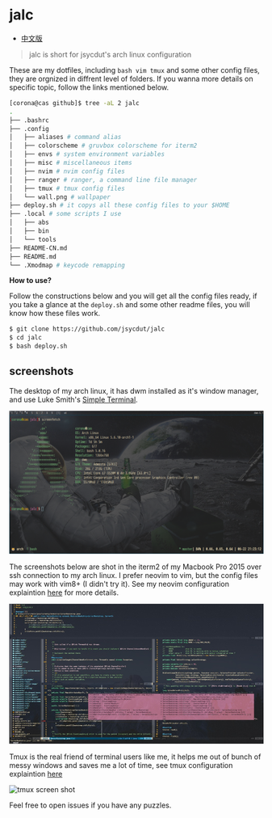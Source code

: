 # jalc

- [中文版](./README-CN.md)

> jalc is short for jsycdut's arch linux configuration

These are my dotfiles, including `bash vim tmux` and some other config files, they are orgnized in diffrent level of folders. If you wanna more details on specific topic, follow the links mentioned below.

```bash
[corona@cas github]$ tree -aL 2 jalc
.
├── .bashrc
├── .config
│   ├── aliases # command alias
│   ├── colorscheme # gruvbox colorscheme for iterm2
│   ├── envs # system environment variables
│   ├── misc # miscellaneous items
│   ├── nvim # nvim config files
│   ├── ranger # ranger, a command line file manager
│   ├── tmux # tmux config files
│   └── wall.png # wallpaper
├── deploy.sh # it copys all these config files to your $HOME
├── .local # some scripts I use
│   ├── abs
│   ├── bin
│   └── tools
├── README-CN.md
├── README.md
└── .Xmodmap # keycode remapping
```

**How to use?**

Follow the constructions below and you will get all the config files ready, if you take a glance at the `deploy.sh` and some other readme files, you will know how these files work.

```bash
$ git clone https://github.com/jsycdut/jalc
$ cd jalc
$ bash deploy.sh
```

## screenshots

The desktop of my arch linux, it has dwm installed as it's window manager, and use Luke Smith's [Simple Terminal](https://github.com/LukeSmithxyz/st).

![desktop](https://raw.githubusercontent.com/jsycdut/photos/master/arch-linux/arch-with-dwm.png)

The screenshots below are shot in the iterm2 of my Macbook Pro 2015 over ssh connection to my arch linux. I prefer neovim to vim, but the config files may work with vim8+ (I didn't try it). See my neovim configuration explaintion [here](./.config/nvim/README.md) for more details.

![nvim-screenshot](https://raw.githubusercontent.com/jsycdut/photos/master/vim/nvim-show.jpeg)

Tmux is the real friend of terminal users like me, it helps me out of bunch of messy windows and saves me a lot of time, see tmux configuration explaintion [here](./.config/tmux/README.md)

![tmux screen shot](https://raw.githubusercontent.com/jsycdut/photos/master/tmux/tmux.png)

Feel free to open issues if you have any puzzles.
